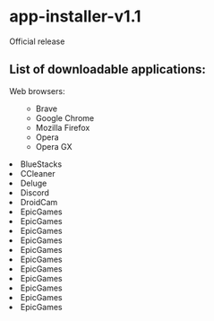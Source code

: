 # app-installer-v1.1
Official release

<h2>List of downloadable applications: </h2>
<p> Web browsers: </p>
   <ul>
      <ul>
            <li> Brave </li> 
            <li> Google Chrome </li> 
            <li> Mozilla Firefox </li>
            <li> Opera </li>
            <li> Opera GX </li>
      </ul>
   </ul>
    
    
  <li>BlueStacks </li>
  <li>CCleaner </li>
  <li>Deluge </li>
  <li>Discord </li>
  <li>DroidCam </li>
  <li>EpicGames </li>
  <li>EpicGames </li>
  <li>EpicGames </li>
  <li>EpicGames </li>
  <li>EpicGames </li>
  <li>EpicGames </li>
  <li>EpicGames </li>
  <li>EpicGames </li>
  <li>EpicGames </li>
  <li>EpicGames </li>
  <li>EpicGames </li>
